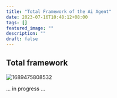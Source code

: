 ```yaml
---
title: "Total Framework of the Ai Agent"
date: 2023-07-16T10:48:12+08:00
tags: []
featured_image: ""
description: ""
draft: false
---
```

## Total framework

![1689475808532](https://blog.ofengx.com/post/image/total-framework-of-the-ai-agent/1689475808532.png)

<!--more-->

... in progress ...